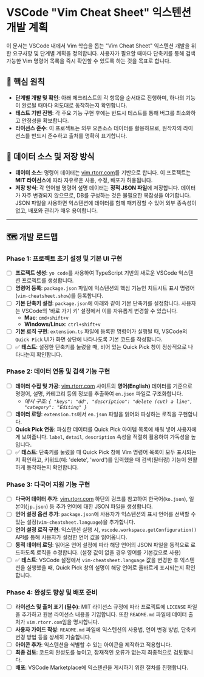 # VSCode "Vim Cheat Sheet" 익스텐션 개발 계획

이 문서는 VSCode 내에서 Vim 학습을 돕는 "Vim Cheat Sheet" 익스텐션 개발을 위한 요구사항 및 단계별 계획을 정의합니다. 사용자가 필요할 때마다 단축키를 통해 검색 가능한 Vim 명령어 목록을 즉시 확인할 수 있도록 하는 것을 목표로 합니다.

## 📌 핵심 원칙

* **단계별 개발 및 확인**: 아래 체크리스트의 각 항목을 순서대로 진행하며, 하나의 기능이 완료될 때마다 의도대로 동작하는지 확인합니다.
* **테스트 기반 진행**: 각 주요 기능 구현 후에는 반드시 테스트를 통해 버그를 최소화하고 안정성을 확보합니다.
* **라이선스 준수**: 이 프로젝트는 외부 오픈소스 데이터를 활용하므로, 원작자의 라이선스를 반드시 준수하고 출처를 명확히 표기합니다.

## 💾 데이터 소스 및 저장 방식

* **데이터 소스**: 명령어 데이터는 [vim.rtorr.com](https://vim.rtorr.com/)를 기반으로 합니다. 이 프로젝트는 **MIT 라이선스**에 따라 자유로운 사용, 수정, 배포가 허용됩니다.
* **저장 방식**: 각 언어별 명령어 설명 데이터는 **정적 JSON 파일**에 저장합니다. 데이터가 자주 변경되지 않으므로, DB를 구성하는 것은 불필요한 복잡성을 야기합니다. JSON 파일을 사용하면 익스텐션에 데이터를 함께 패키징할 수 있어 외부 종속성이 없고, 배포와 관리가 매우 용이합니다.

---

## 🗺️ 개발 로드맵

### Phase 1: 프로젝트 초기 설정 및 기본 UI 구현

* [ ] **프로젝트 생성**: `yo code`를 사용하여 TypeScript 기반의 새로운 VSCode 익스텐션 프로젝트를 생성합니다.
* [ ] **명령어 등록**: `package.json` 파일에 익스텐션의 핵심 기능인 치트시트 표시 명령어(`vim-cheatsheet.show`)를 등록합니다.
* [ ] **기본 단축키 설정**: `package.json`에 아래와 같이 기본 단축키를 설정합니다. 사용자는 VSCode의 '바로 가기 키' 설정에서 이를 자유롭게 변경할 수 있습니다.
    * **Mac**: `cmd+shift+v`
    * **Windows/Linux**: `ctrl+shift+v`
* [ ] **기본 로직 구현**: `extension.ts` 파일에 등록한 명령어가 실행될 때, VSCode의 `Quick Pick` UI가 화면 상단에 나타나도록 기본 코드를 작성합니다.
* [ ] ✅ **테스트**: 설정한 단축키를 눌렀을 때, 비어 있는 Quick Pick 창이 정상적으로 나타나는지 확인합니다.

### Phase 2: 데이터 연동 및 검색 기능 구현

* [ ] **데이터 수집 및 가공**: [vim.rtorr.com](https://vim.rtorr.com/) 사이트의 **영어(English)** 데이터를 기준으로 명령어, 설명, 카테고리 등의 정보를 추출하여 `en.json` 파일로 구조화합니다.
    * *예시 구조: `{ "keys": "dd", "description": "delete (cut) a line", "category": "Editing" }`*
* [ ] **데이터 로딩**: `extension.ts`에서 `en.json` 파일을 읽어와 파싱하는 로직을 구현합니다.
* [ ] **Quick Pick 연동**: 파싱한 데이터를 Quick Pick 아이템 목록에 채워 넣어 사용자에게 보여줍니다. `label`, `detail`, `description` 속성을 적절히 활용하여 가독성을 높입니다.
* [ ] ✅ **테스트**: 단축키를 눌렀을 때 Quick Pick 창에 Vim 명령어 목록이 모두 표시되는지 확인하고, 키워드(예: 'delete', 'word')를 입력했을 때 검색(필터링) 기능이 원활하게 동작하는지 확인합니다.

### Phase 3: 다국어 지원 기능 구현

* [ ] **다국어 데이터 추가**: [vim.rtorr.com](https://vim.rtorr.com/) 하단의 링크를 참고하여 한국어(`ko.json`), 일본어(`jp.json`) 등 추가 언어에 대한 JSON 파일을 생성합니다.
* [ ] **언어 설정 옵션 추가**: `package.json`에 사용자가 익스텐션의 표시 언어를 선택할 수 있는 설정(`vim-cheatsheet.language`)을 추가합니다.
* [ ] **언어 설정 로직 구현**: 익스텐션 실행 시, `vscode.workspace.getConfiguration()` API를 통해 사용자가 설정한 언어 값을 읽어옵니다.
* [ ] **동적 데이터 로딩**: 읽어온 언어 설정에 따라 해당 언어의 JSON 파일을 동적으로 로드하도록 로직을 수정합니다. (설정 값이 없을 경우 영어를 기본값으로 사용)
* [ ] ✅ **테스트**: VSCode 설정에서 `vim-cheatsheet.language` 값을 변경한 후 익스텐션을 실행했을 때, Quick Pick 창의 설명이 해당 언어로 올바르게 표시되는지 확인합니다.

### Phase 4: 완성도 향상 및 배포 준비

* [ ] **라이선스 및 출처 표기 (필수)**: MIT 라이선스 규정에 따라 프로젝트에 `LICENSE` 파일을 추가하고 원본 라이선스 내용을 기입합니다. 또한 `README.md` 파일에 데이터 출처가 `vim.rtorr.com`임을 명시합니다.
* [ ] **사용자 가이드 작성**: `README.md` 파일에 익스텐션의 사용법, 언어 변경 방법, 단축키 변경 방법 등을 상세히 기술합니다.
* [ ] **아이콘 추가**: 익스텐션을 식별할 수 있는 아이콘을 제작하고 적용합니다.
* [ ] **최종 검토**: 코드의 완성도를 높이고, 잠재적인 오류가 없는지 최종적으로 검토합니다.
* [ ] **배포**: VSCode Marketplace에 익스텐션을 게시하기 위한 절차를 진행합니다.